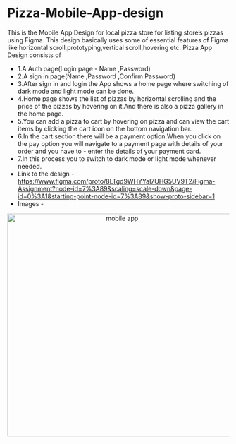 # Pizza-Mobile-App-design
This is the Mobile App Design for local pizza store for listing store’s pizzas using Figma.
This design basically uses some of essential features of Figma like horizontal scroll,prototyping,vertical scroll,hovering etc.
Pizza App Design consists of 
- 1.A Auth page(Login page - Name ,Password)
- 2.A sign in page(Name ,Password ,Confirm Password)
- 3.After sign in and login the App shows a home page where switching of dark mode and light mode can be done.
- 4.Home page shows the list of pizzas by horizontal scrolling and the price of the pizzas by hovering on it.And there is also a pizza gallery in the home page.
- 5.You can add a pizza to cart by hovering on pizza and can view the cart items by clicking the cart icon on the bottom navigation bar.
- 6.In the cart section there will be a payment option.When you click on the pay option you will navigate to a payment page with details of your order and you have to - enter the details of your payment card.
- 7.In this process you to switch to dark mode or light mode whenever needed.
- Link to the design - https://www.figma.com/proto/8LTgd9WHYYal7UHG5UV9T2/Figma-Assignment?node-id=7%3A89&scaling=scale-down&page-id=0%3A1&starting-point-node-id=7%3A89&show-proto-sidebar=1
- Images -
<p align ="center">
<img width="505" alt="mobile app" src="https://user-images.githubusercontent.com/83785024/159150315-55f33991-12bb-4ff9-ad29-01739bc32554.png">
</p>
